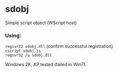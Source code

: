 # sdobj
Simple script object (WScript host)

### Using:  
`regsvr32 sdobj.dll` (confirm successful registration)  
`cscript sdobj.js`  
`regsvr32 /u sdobj.dll`

Windows 2K, XP tested (failed in Win7).

